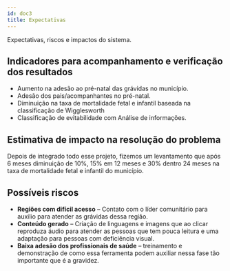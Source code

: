 ```yaml
---
id: doc3
title: Expectativas
---
```


Expectativas, riscos e impactos do sistema.

## Indicadores para acompanhamento e verificação dos resultados

- Aumento na adesão ao pré-natal das grávidas no município.
- Adesão dos pais/acompanhantes no pré-natal.
- Diminuição na taxa de mortalidade fetal e infantil baseada na
  classificação de Wigglesworth
- Classificação de evitabilidade com Análise de informações.

## Estimativa de impacto na resolução do problema

Depois de integrado todo esse projeto, fizemos um levantamento que
após 6 meses diminuição de 10%, 15% em 12 meses e 30% dentro 24
meses na taxa de mortalidade fetal e infantil do município.

## Possíveis riscos

- **Regiões com difícil acesso** – Contato com o líder comunitário para auxilio
  para atender as grávidas dessa região.
- **Conteúdo gerado** – Criação de linguagens e imagens que ao clicar
  reproduza áudio para atender as pessoas que tem pouca leitura e uma
  adaptação para pessoas com deficiência visual.
- **Baixa adesão dos profissionais de saúde** – treinamento e demonstração de
  como essa ferramenta podem auxiliar nessa fase tão importante que é a
  gravidez.
